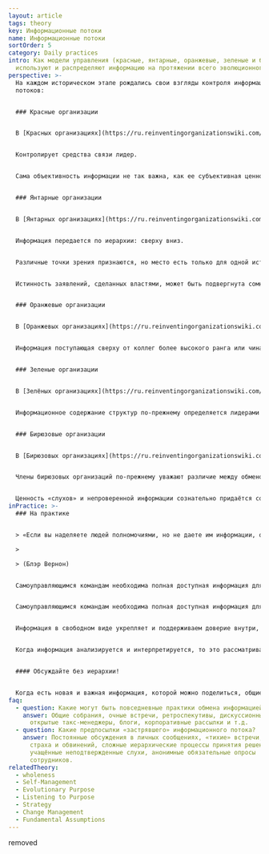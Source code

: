 ```yaml
---
layout: article
tags: theory
key: Информационные потоки
name: Информационные потоки
sortOrder: 5
category: Daily practices
intro: Как модели управления (красные, янтарные, оранжевые, зеленые и бирюзовые)
  используют и распределяют информацию на протяжении всего эволюционного пути.
perspective: >-
  На каждом историческом этапе рождались свои взгляды контроля информационных
  потоков:


  ### Красные организации


  В [Красных организациях](https://ru.reinventingorganizationswiki.com/theory/red-organizations/) информация и ее распространение контролируются властью для управления и манипулирования людьми: информация масштабируется приказами и угрозами. 


  Контролирует средства связи лидер.


  Сама объективность информации не так важна, как ее субъективная ценность, то есть правда не имеет значения, если от ложи есть польза! Люди обращают внимание на информацию, которая способствует выполнению личных целей.


  ### Янтарные организации


  В [Янтарных организациях](https://ru.reinventingorganizationswiki.com/theory/amber-paradigm-and-organizations/) информация передаётся свободнее, чем в красных, а логические аргументы становятся неотъемлемой частью качества полученного сообщения (оценивается объективность).


  Информация передается по иерархии: сверху вниз. 


  Различные точки зрения признаются, но место есть только для одной истины без учета преимуществ остальных вариантов.


  Истинность заявлений, сделанных властями, может быть подвергнута сомнению, но их решения и мнения, должны уважаться и приниматься, потому что публично несогласные могут быть наказаны!


  ### Оранжевые организации


  В [Оранжевых организациях](https://ru.reinventingorganizationswiki.com/theory/orange-paradigm-and-organizations/) информация необходима для прогнозирования и контроля — чем больше информации, тем лучше! Используя метрики и данные, люди разрабатывают планы развития себя или организации подобно механизму.


  Информация поступающая сверху от коллег более высокого ранга или чина, считается более ценной. 


  ### Зеленые организации


  В [Зелёных организациях](https://ru.reinventingorganizationswiki.com/theory/green-paradigm-and-organizations/) информация служит валютой культурных ценностей для воодушевления членов организации. Информационный поток основан на управлении «открытая книга» — информация доступна для всех, а любой вклад каждого ценится.


  Информационное содержание структур по-прежнему определяется лидерами иерархической структуры, но те, кто наделены властью, сосредотачиваются на выслушивании, понимании, поощрении мотивировации коллектива.


  ### Бирюзовые организации


  В [Бирюзовых организациях](https://ru.reinventingorganizationswiki.com/theory/teal-paradigm-and-organizations/) информация предоставляется всем в равной степени в искомом виде — «как есть». Секретов нет, а информация течет туда, где она необходима. Отсутствие секретов и недосказанность — одна из основополагающих предпосылок самоуправляемой организаций.


  Члены бирюзовых организаций по-прежнему уважают различие между обменом информацией, относящейся к организационному контексту, и конфиденциальным обменом личной информацией. 


  Ценность «слухов» и непроверенной информации сознательно придаётся сомнению.
inPractice: >-
  ### На практике


  > «Если вы наделяете людей полномочиями, но не даете им информации, они просто блуждают в темноте». 

  >

  > (Блэр Вернон)


  Самоуправляющимся командам необходима полная доступная информация для принятия оптимальных стратегических и операционных решений. Это означает, что любой член организации должен иметь доступ ко всем данным, связанным с финансированием и операциями организации, включая зарплаты и производительность отдельных лиц. Информация в свободном виде укрепляет и поддерживаем доверие внутри, снижает вероятность возникновения неформальных иерархий (тот кто обладает информацией находится по-умолчанию на уровне выше).


  Самоуправляющимся командам необходима полная доступная информация для принятия оптимальных стратегических и операционных решений. Это означает, что любой член организации должен иметь доступ ко всем данным, связанным с финансированием и операциями организации, включая зарплаты и производительность отдельных лиц. 


  Информация в свободном виде укрепляет и поддерживаем доверие внутри, снижает вероятность возникновения неформальных иерархий (тот кто обладает информацией находится по-умолчанию на уровне выше).


  Когда информация анализируется и интерпретируется, то это рассматривается не как способ установления истины, а как способ выделения более ценных аспектов. Ценная информация естественным образом перетекает туда, где помогает решать проблемы, задачи и стимулировать инновации. Проще говоря: теперь информация свободно распространяется и служит своей целе.


  #### Обсуждайте без иерархии!


  Когда есть новая и важная информация, которой можно поделиться, общие собрания «из рук в руки» становятся стандартной практикой в бирюзовых организациях. Квартальные результаты, ежегодный обзор ценностей, стратегия и т.д. обсуждаются на собраниях без какого-либо подготовки или повестки дня для контроля (вдруг кто-то получит не ту информацию!). Это намного больше, чем простой обмен информацией: вместо «прогнозирования и контроля» руководящим принципом информационного потока является «понимание и реакция».
faq:
  - question: Какие могут быть повседневные практики обмена информацией?
    answer: Общие собрания, очные встречи, ретроспекутивы, дискуссионные форумы,
      открытые такс-менеджеры, блоги, корпоративные рассылки и т.д.
  - question: Какие предпосылки «застрявшего» информационного потока?
    answer: Постоянные обсуждения в личных сообщениях, «тихие» встречи, культура
      страха и обвинений, сложные иерархические процессы принятия решений,
      учащённые неподтвержденные слухи, анонимные обязательные опросы
      сотрудников.
relatedTheory:
  - wholeness
  - Self-Management
  - Evolutionary Purpose
  - Listening to Purpose
  - Strategy
  - Change Management
  - Fundamental Assumptions
---
```

removed